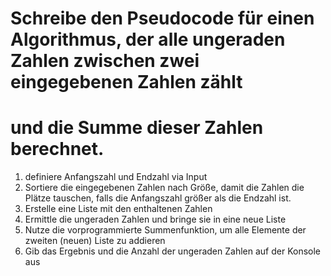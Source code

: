 # Schreibe den Pseudocode für einen Algorithmus, der alle ungeraden Zahlen zwischen zwei eingegebenen Zahlen zählt
# und die Summe dieser Zahlen berechnet.

1) definiere Anfangszahl und Endzahl via Input
2) Sortiere die eingegebenen Zahlen nach Größe,
    damit die Zahlen die Plätze tauschen, falls die Anfangszahl größer als die Endzahl ist.
3) Erstelle eine Liste mit den enthaltenen Zahlen
4) Ermittle die ungeraden Zahlen und bringe sie in eine neue Liste
5) Nutze die vorprogrammierte Summenfunktion, um alle Elemente der zweiten (neuen) Liste zu addieren
6) Gib das Ergebnis und die Anzahl der ungeraden Zahlen auf der Konsole aus